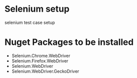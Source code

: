 # Selenium setup
selenium test case setup

# Nuget Packages to be installed

- Selenium.Chrome.WebDriver
- Selenium.Firefox.WebDriver
- Selenium.WebDriver
- Selenium.WebDriver.GeckoDriver
